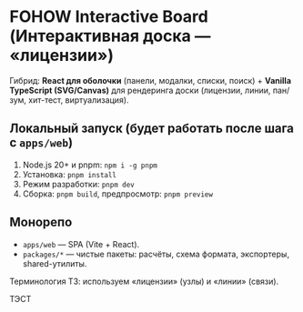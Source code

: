 # FOHOW Interactive Board (Интерактивная доска — «лицензии»)

Гибрид: **React для оболочки** (панели, модалки, списки, поиск) + **Vanilla TypeScript (SVG/Canvas)** для рендеринга доски (лицензии, линии, пан/зум, хит-тест, виртуализация).

## Локальный запуск (будет работать после шага с `apps/web`) 
1) Node.js 20+ и pnpm: `npm i -g pnpm`
2) Установка: `pnpm install`
3) Режим разработки: `pnpm dev`
4) Сборка: `pnpm build`, предпросмотр: `pnpm preview`

## Монорепо
- `apps/web` — SPA (Vite + React). 
- `packages/*` — чистые пакеты: расчёты, схема формата, экспортеры, shared-утилиты.

Терминология ТЗ: используем «лицензии» (узлы) и «линии» (связи).

ТЭСТ


